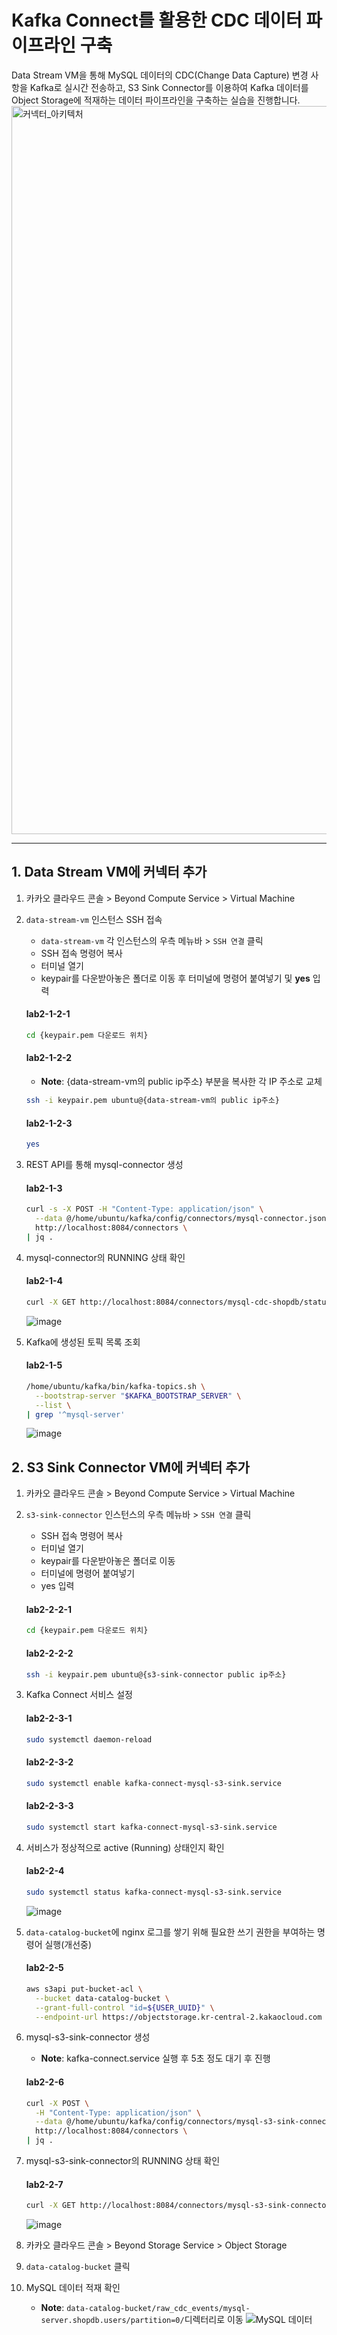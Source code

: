 # Kafka Connect를 활용한 CDC 데이터 파이프라인 구축

Data Stream VM을 통해 MySQL 데이터의 CDC(Change Data Capture) 변경 사항을 Kafka로 실시간 전송하고, S3 Sink Connector를 이용하여 Kafka 데이터를 Object Storage에 적재하는 데이터 파이프라인을 구축하는 실습을 진행합니다.
<img width="3164" height="1165" alt="커넥터_아키텍처" src="https://github.com/user-attachments/assets/26d294d3-45b6-4e4f-8cb3-37e675a7304c" />

---
## 1. Data Stream VM에 커넥터 추가
1. 카카오 클라우드 콘솔 > Beyond Compute Service > Virtual Machine
2. `data-stream-vm` 인스턴스 SSH 접속
    - `data-stream-vm` 각 인스턴스의 우측 메뉴바 > `SSH 연결` 클릭
    - SSH 접속 명령어 복사
    - 터미널 열기
    - keypair를 다운받아놓은 폴더로 이동 후 터미널에 명령어 붙여넣기 및 **yes** 입력
    
    #### **lab2-1-2-1**

    ```bash
    cd {keypair.pem 다운로드 위치}
    ```

    #### **lab2-1-2-2**
    - **Note**: {data-stream-vm의 public ip주소} 부분을 복사한 각 IP 주소로 교체
   
    ```bash
    ssh -i keypair.pem ubuntu@{data-stream-vm의 public ip주소}
    ```

    #### **lab2-1-2-3**
   
    ```bash
    yes
    ```
    
3. REST API를 통해 mysql-connector 생성
   
    #### **lab2-1-3**
   
    ```bash
    curl -s -X POST -H "Content-Type: application/json" \
      --data @/home/ubuntu/kafka/config/connectors/mysql-connector.json \
      http://localhost:8084/connectors \
    | jq .
    ```
    
4. mysql-connector의 RUNNING 상태 확인

    #### **lab2-1-4**
   
    ```bash
    curl -X GET http://localhost:8084/connectors/mysql-cdc-shopdb/status | jq .
    ```
    
   ![image](https://github.com/user-attachments/assets/3a2ee9a1-5c6f-48b8-8db7-bf623c64eb95)

5. Kafka에 생성된 토픽 목록 조회

    #### **lab2-1-5**
    
    ```bash
    /home/ubuntu/kafka/bin/kafka-topics.sh \
      --bootstrap-server "$KAFKA_BOOTSTRAP_SERVER" \
      --list \
    | grep '^mysql-server'
    ```
    
    ![image](https://github.com/user-attachments/assets/faedd699-2cd2-4ebf-9137-b438404cfb15)

## 2. S3 Sink Connector VM에 커넥터 추가
1. 카카오 클라우드 콘솔 > Beyond Compute Service > Virtual Machine
2. `s3-sink-connector` 인스턴스의 우측 메뉴바 > `SSH 연결` 클릭
    - SSH 접속 명령어 복사
    - 터미널 열기
    - keypair를 다운받아놓은 폴더로 이동
    - 터미널에 명령어 붙여넣기
    - yes 입력
    
    #### **lab2-2-2-1**
    
    ```bash
    cd {keypair.pem 다운로드 위치}
    ```
    
    #### **lab2-2-2-2**
    
    ```bash
    ssh -i keypair.pem ubuntu@{s3-sink-connector public ip주소}
    ```
    

3. Kafka Connect 서비스 설정

    #### **lab2-2-3-1**
   
    ```bash
    sudo systemctl daemon-reload
    ```

    #### **lab2-2-3-2**
   
    ```bash
    sudo systemctl enable kafka-connect-mysql-s3-sink.service 
    ```

    #### **lab2-2-3-3**
   
    ```bash
    sudo systemctl start kafka-connect-mysql-s3-sink.service
    ```
    
4. 서비스가 정상적으로 active (Running) 상태인지 확인

    #### **lab2-2-4**
   
    ```bash
    sudo systemctl status kafka-connect-mysql-s3-sink.service
    ```
    ![image](https://github.com/user-attachments/assets/bc305e4a-b407-418e-8689-65cd17dd1e49)


5. `data-catalog-bucket`에 nginx 로그를 쌓기 위해 필요한 쓰기 권한을 부여하는 명령어 실행(개선중)

    #### **lab2-2-5** 
    
    ```bash
    aws s3api put-bucket-acl \
      --bucket data-catalog-bucket \
      --grant-full-control "id=${USER_UUID}" \
      --endpoint-url https://objectstorage.kr-central-2.kakaocloud.com
    ```


6. mysql-s3-sink-connector 생성
    
    - **Note**: kafka-connect.service 실행 후 5초 정도 대기 후 진행
    #### **lab2-2-6** 
    
    ```bash
    curl -X POST \
      -H "Content-Type: application/json" \
      --data @/home/ubuntu/kafka/config/connectors/mysql-s3-sink-connector.json \
      http://localhost:8084/connectors \
    | jq .
    ```
    
7. mysql-s3-sink-connector의 RUNNING 상태 확인

    #### **lab2-2-7** 

    ```bash
    curl -X GET http://localhost:8084/connectors/mysql-s3-sink-connector/status | jq .
    ```
    ![image](https://github.com/user-attachments/assets/e8b3b0f1-ac8e-4d8f-8c13-6612147399fe)


8. 카카오 클라우드 콘솔 > Beyond Storage Service > Object Storage
9. `data-catalog-bucket` 클릭
10. MySQL 데이터 적재 확인
    - **Note**: `data-catalog-bucket/raw_cdc_events/mysql-server.shopdb.users/partition=0/`디렉터리로 이동
      ![MySQL 데이터](https://github.com/user-attachments/assets/7b4f8255-a3e7-48a1-a56e-4eb626f4cbec)



